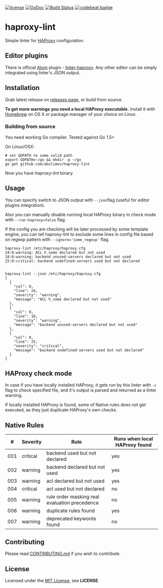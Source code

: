 [![license](https://img.shields.io/github/license/mashape/apistatus.svg?maxAge=2592000)](https://github.com/abulimov/haproxy-lint/blob/master/LICENSE)
[![GoDoc](https://godoc.org/github.com/abulimov/haproxy-lint?status.svg)](https://godoc.org/github.com/abulimov/haproxy-lint)
[![Build Status](https://travis-ci.org/abulimov/haproxy-lint.svg?branch=master)](https://travis-ci.org/abulimov/haproxy-lint)
[![codebeat badge](https://codebeat.co/badges/e0d63bd4-1557-440d-91b2-4c5fa32ced2a)](https://codebeat.co/projects/github-com-abulimov-haproxy-lint)

# haproxy-lint

Simple linter for [HAProxy](http://haproxy.org) configuration.

## Editor plugins

There is official [Atom](http://atom.io) plugin - [linter-haproxy](https://atom.io/packages/linter-haproxy).
Any other editor can be simply integrated using linter's JSON output.

## Installation

Grab latest release on [releases page](https://github.com/abulimov/haproxy-lint/releases),
or build from source.

**To get more warnings you need a local HAProxy executable.**
Install it with [Homebrew](http://brew.sh) on OS X or package manager of your choice on Linux.

### Building from source

You need working Go compiler.
Tested against Go 1.5+

On Linux/OSX:

```console
# set GOPATH to some valid path
export GOPATH=~/go && mkdir -p ~/go
go get github.com/abulimov/haproxy-lint
```

Now you have *haproxy-lint* binary.


## Usage

You can specify switch to JSON output
with `--json`flag (useful for editor plugins integration).

Also you can manually disable running local HAProxy binary in check mode with
`--run-haproxy=false` flag.

If the config you are checking will be later processed by some template engine,
you can tell haproxy-lint to exclude some lines in config file based on regexp
pattern with `--ignore='some_regexp'` flag.

```console
haproxy-lint /etc/haproxy/haproxy.cfg
24:0:warning: ACL h_some declared but not used
18:0:warning: backend unused-servers declared but not used
25:0:critical: backend undefined-servers used but not declared


haproxy-lint --json /etc/haproxy/haproxy.cfg
[
  {
    "col": 0,
    "line": 24,
    "severity": "warning",
    "message": "ACL h_some declared but not used"
  },
  {
    "col": 0,
    "line": 18,
    "severity": "warning",
    "message": "backend unused-servers declared but not used"
  },
  {
    "col": 0,
    "line": 25,
    "severity": "critical",
    "message": "backend undefined-servers used but not declared"
  }
]
```

## HAProxy check mode

In case if you have locally installed HAProxy,
it gets run by this linter with `-c` flag to check specified file,
and it's output is parsed and returned as a linter warning.

If locally installed HAProxy is found, some of Native rules does not get
executed, as they just duplicate HAProxy's own checks.

## Native Rules

| #   | Severity | Rule                                          | Runs when local HAProxy found |
|-----|----------|-----------------------------------------------|-------------------------------|
| 001 | critical | backend used but not declared                 | yes                           |
| 002 | warning  | backend declared but not used                 | yes                           |
| 003 | warning  | acl declared but not used                     | yes                           |
| 004 | critical | acl used but not declared                     | no                            |
| 005 | warning  | rule order masking real evaluation precedence | no                            |
| 006 | warning  | duplicate rules found                         | yes                           |
| 007 | warning  | deprecated keywords found                     | no                            |

## Contributing

Please read [CONTRIBUTING.md](https://github.com/abulimov/haproxy-lint/blob/master/CONTRIBUTING.md) if you wish to contribute.

## License

Licensed under the [MIT License](http://opensource.org/licenses/MIT),
see **LICENSE**.
